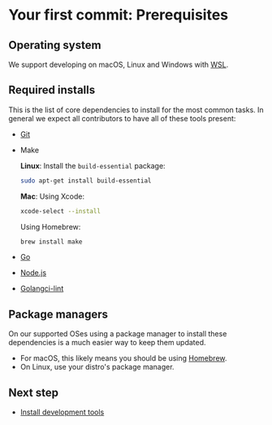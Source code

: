 # Your first commit: Prerequisites

## Operating system

We support developing on macOS, Linux and Windows with [WSL](https://docs.microsoft.com/en-us/windows/wsl/install).

## Required installs

This is the list of core dependencies to install for the most common tasks. In general we expect all contributors to have all of these tools present:

- [Git](https://git-scm.com/downloads)

- Make  
  
  **Linux**: Install the `build-essential` package:
  ```bash
  sudo apt-get install build-essential
  ```
  **Mac**:
  Using Xcode:
  ```bash  
  xcode-select --install
  ```
  Using Homebrew:
  ```bash  
  brew install make
  ```
- [Go](https://golang.org/doc/install)
- [Node.js](https://nodejs.org/en/)
- [Golangci-lint](https://golangci-lint.run/usage/install/#local-installation)

## Package managers
On our supported OSes using a package manager to install these dependencies is a much easier way to keep them updated. 
- For macOS, this likely means you should be using [Homebrew](https://brew.sh/).
- On Linux, use your distro's package manager.

## Next step
- [Install development tools](first-commit-01-development-tools.md)

